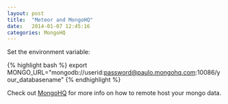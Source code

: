 ```yaml
---
layout: post
title:  "Meteor and MongoHQ"
date:   2014-01-07 12:45:16
categories: MongoHQ
---
```


Set the environment variable:

{% highlight bash %}
export MONGO_URL="mongodb://userid:password@paulo.mongohq.com:10086/your_databasename"
{% endhighlight %}

Check out [MongoHQ][mongohq] for more info on how to remote host your mongo data.

[mongohq]:    http://mongohq.com
